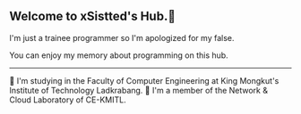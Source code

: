 ## Welcome to xSistted's Hub.💌

I'm just a trainee programmer so I'm apologized for my false.

You can enjoy my memory about programming on this hub. 

---

📖 I'm studying in the Faculty of Computer Engineering at King Mongkut's Institute of Technology Ladkrabang.
🛜 I'm a member of the Network & Cloud Laboratory of CE-KMITL.

<!--
**xSistted/xSistted** is a ✨ _special_ ✨ repository because its `README.md` (this file) appears on your GitHub profile.

Here are some ideas to get you started:

- 🔭 I’m currently working on ...
- 🌱 I’m currently learning ...
- 👯 I’m looking to collaborate on ...
- 🤔 I’m looking for help with ...
- 💬 Ask me about ...
- 📫 How to reach me: ...
- 😄 Pronouns: ...
- ⚡ Fun fact: ...
-->
